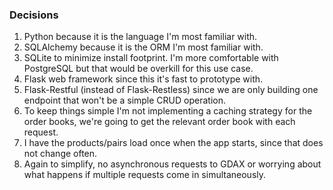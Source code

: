 ### Decisions

1. Python because it is the language I'm most familiar with.
2. SQLAlchemy because it is the ORM I'm most familiar with.
3. SQLite to minimize install footprint. I'm more comfortable with PostgreSQL but that would be overkill for this use case.
4. Flask web framework since this it's fast to prototype with.
5. Flask-Restful (instead of Flask-Restless) since we are only building one endpoint that won't be a simple CRUD operation.
6. To keep things simple I'm not implementing a caching strategy for the order books, we're going to get the relevant order book with each request.
7. I have the products/pairs load once when the app starts, since that does not change often.
8. Again to simplify, no asynchronous requests to GDAX or worrying about what happens if multiple requests come in simultaneously.
